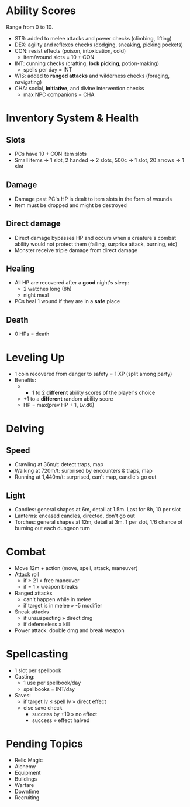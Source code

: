 # Ability Scores
Range from 0 to 10.
- STR: added to melee attacks and power checks (climbing, lifting)
- DEX: agility and reflexes checks (dodging, sneaking, picking pockets)
- CON: resist effects (poison, intoxication, cold)
	- item/wound slots = 10 + CON
- INT: cunning checks (crafting, **lock picking**, potion-making)
	- spells per day = INT
- WIS: added to **ranged attacks** and wilderness checks (foraging, navigating)
- CHA: social, **initiative**, and divine intervention checks
	- max NPC companions = CHA
# Inventory System & Health
## Slots
- PCs have 10 + CON item slots
- Small items -> 1 slot, 2 handed -> 2 slots, 500c -> 1 slot, 20 arrows -> 1 slot
## Damage
- Damage past PC's HP is dealt to item slots in the form of wounds
- Item must be dropped and might be destroyed
## Direct damage
- Direct damage bypasses HP and occurs when a creature's combat ability would not protect them (falling, surprise attack, burning, etc)
- Monster receive triple damage from direct damage 
## Healing
- All HP are recovered after a **good** night's sleep:
	- 2 watches long (8h)
	- night meal
- PCs heal 1 wound if they are in a **safe** place
## Death
- 0 HPs = death
# Leveling Up
- 1 coin recovered from danger to safety = 1 XP (split among party)
- Benefits:
	- + 1 to 2 **different** ability scores of the player's choice
	- +1 to a **different** random ability score 
	- HP = max(prev HP + 1, Lv.d6)
# Delving
## Speed
- Crawling at 36m/t: detect traps, map
- Walking at 720m/t: surprised by encounters & traps, map
- Running at 1,440m/t: surprised,  can't map, candle's go out
## Light
- Candles: general shapes at 6m, detail at 1.5m. Last for 8h, 10 per slot
- Lanterns: encased candles, directed, don't go out
- Torches: general shapes at 12m, detail at 3m. 1 per slot, 1/6 chance of burning out each dungeon turn
# Combat
- Move 12m + action (move, spell, attack, maneuver)
- Attack roll
	- if ≥ 21 » free maneuver
	- if = 1 » weapon breaks
- Ranged attacks
	- can't happen while in melee
	- if target is in melee » -5 modifier
- Sneak attacks
	- if unsuspecting » direct dmg
	- if defenseless » kill
- Power attack: double dmg and break weapon
# Spellcasting
- 1 slot per spellbook
- Casting:
	- 1 use per spellbook/day
	- spellbooks = INT/day
- Saves: 
	- if target lv ≤ spell lv » direct effect
	- else save check
		- success by +10 » no effect
		- success » effect halved
# Pending Topics
- Relic Magic
- Alchemy
- Equipment
- Buildings
- Warfare
- Downtime
- Recruiting